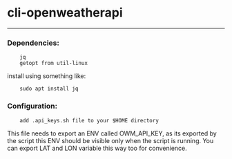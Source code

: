 # cli-openweatherapi

---

### Dependencies:

        jq
        getopt from util-linux

install using something like:

        sudo apt install jq

### Configuration:

        add .api_keys.sh file to your $HOME directory

This file needs to export an ENV called OWM_API_KEY, as its exported by the script this ENV should be visible only when the script is running. You can export LAT and LON variable this way too for convenience.
